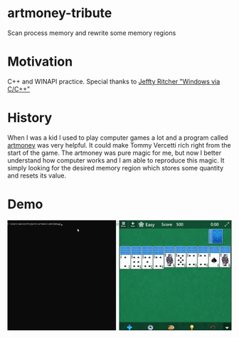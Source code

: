 # artmoney-tribute
Scan process memory and rewrite some memory regions

# Motivation
C++ and WINAPI practice. Special thanks to [Jeffty Ritcher "Windows via C/C++"](https://www.amazon.com/Windows-via-softcover-Developer-Reference/dp/0735663777)

# History
When I was a kid I used to play computer games a lot and a program called [artmoney](http://www.artmoney.ru/) was very helpful.
It could make Tommy Vercetti rich right from the start of the game.
The artmoney was pure magic for me, but now I better understand how computer works and I am able to reproduce this magic. 
It simply looking for the desired memory region which stores some quantity and resets its value.   

# Demo
![](demo.gif)

